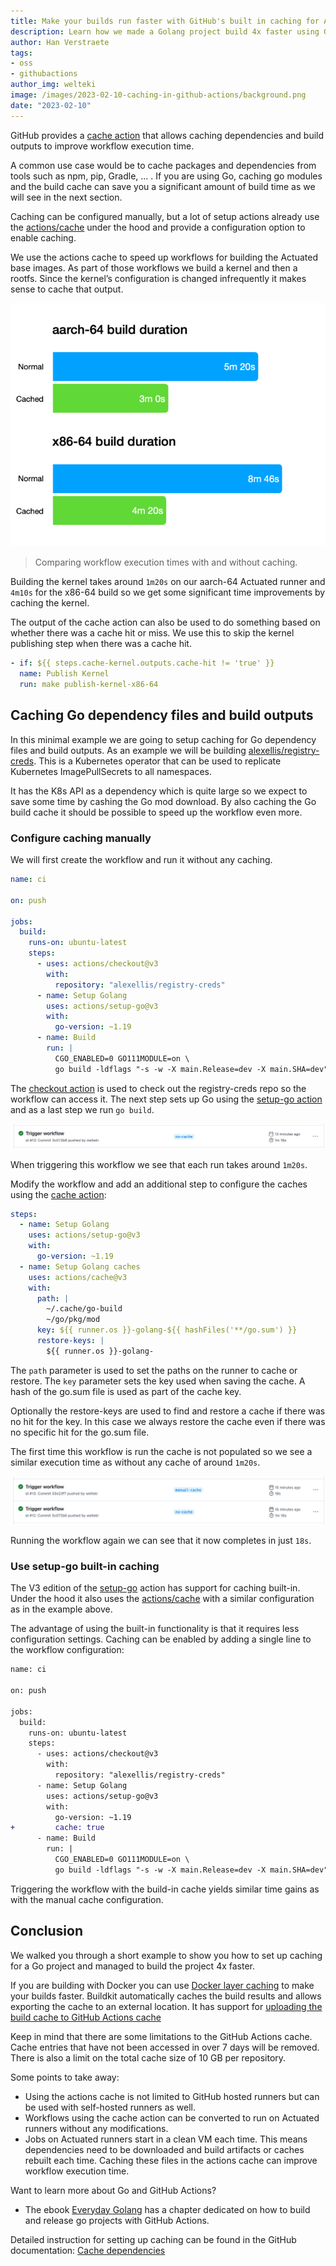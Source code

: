 ```yaml
---
title: Make your builds run faster with GitHub's built in caching for Actions.
description: Learn how we made a Golang project build 4x faster using GitHub's built-in caching mechanism.
author: Han Verstraete
tags:
- oss
- githubactions
author_img: welteki
image: /images/2023-02-10-caching-in-github-actions/background.png
date: "2023-02-10"
---
```

 
GitHub provides a [cache action](https://github.com/actions/cache) that allows caching dependencies and build outputs to improve workflow execution time.

A common use case would be to cache packages and dependencies from tools such as npm, pip, Gradle, ... . If you are using Go, caching go modules and the build cache can save you a significant amount of build time as we will see in the next section.

Caching can be configured manually, but a lot of setup actions already use the [actions/cache](https://github.com/actions/cache) under the hood and provide a configuration option to enable caching.

We use the actions cache to speed up workflows for building the Actuated base images. As part of those workflows we build a kernel and then a rootfs. Since the kernel’s configuration is changed infrequently it makes sense to cache that output.

![Build time comparison](/images/2023-02-10-caching-in-github-actions/build-time-comparison.png)

> Comparing workflow execution times with and without caching.

Building the kernel takes around `1m20s` on our aarch-64 Actuated runner and `4m10s` for the x86-64 build so we get some significant time improvements by caching the kernel.

The output of the cache action can also be used to do something based on whether there was a cache hit or miss. We use this to skip the kernel publishing step when there was a cache hit.

```yaml
- if: ${{ steps.cache-kernel.outputs.cache-hit != 'true' }}
  name: Publish Kernel
  run: make publish-kernel-x86-64
```

## Caching Go dependency files and build outputs

In this minimal example we are going to setup caching for Go dependency files and build outputs. As an example we will be building [alexellis/registry-creds](https://github.com/alexellis/registry-creds). This is a Kubernetes operator that can be used to replicate Kubernetes ImagePullSecrets to all namespaces. 

It has the K8s API as a dependency which is quite large so we expect to save some time by cashing the Go mod download. By also caching the Go build cache it should be possible to speed up the workflow even more.

### Configure caching manually

We will first create the workflow and run it without any caching.

```yaml
name: ci

on: push

jobs:
  build:
    runs-on: ubuntu-latest
    steps:
      - uses: actions/checkout@v3
        with:
          repository: "alexellis/registry-creds"
      - name: Setup Golang
        uses: actions/setup-go@v3
        with:
          go-version: ~1.19
      - name: Build
        run: |
          CGO_ENABLED=0 GO111MODULE=on \
          go build -ldflags "-s -w -X main.Release=dev -X main.SHA=dev" -o controller
```

The [checkout action](https://github.com/actions/checkout) is used to check out the registry-creds repo so the workflow can access it. The next step sets up Go using the [setup-go action](https://github.com/actions/setup-go) and as a last step we run `go build`.

![No cache workflow run](/images/2023-02-10-caching-in-github-actions/no-cache-workflow.png)

When triggering this workflow we see that each run takes around `1m20s`.


Modify the workflow and add an additional step to configure the caches using the [cache action](https://github.com/actions/cache):

```yaml
steps:
  - name: Setup Golang
    uses: actions/setup-go@v3
    with:
      go-version: ~1.19
  - name: Setup Golang caches
    uses: actions/cache@v3
    with:
      path: |
        ~/.cache/go-build
        ~/go/pkg/mod
      key: ${{ runner.os }}-golang-${{ hashFiles('**/go.sum') }}
      restore-keys: |
        ${{ runner.os }}-golang-
```

The `path` parameter is used to set the paths on the runner to cache or restore. The `key` parameter sets the key used when saving the cache. A hash of the go.sum file is used as part of the cache key.

Optionally the restore-keys are used to find and restore a cache if there was no hit for the key. In this case we always restore the cache even if there was no specific hit for the go.sum file.

The first time this workflow is run the cache is not populated so we see a similar execution time as without any cache of around `1m20s`.

![Comparing workflow runs](/images/2023-02-10-caching-in-github-actions/workflow-cache-comparison.png)

Running the workflow again we can see that it now completes in just `18s`.

### Use setup-go built-in caching

The V3 edition of the [setup-go](https://github.com/actions/setup-go) action has support for caching built-in. Under the hood it also uses the [actions/cache](https://github.com/actions/cache) with a similar configuration as in the example above.

The advantage of using the built-in functionality is that it requires less configuration settings. Caching can be enabled by adding a single line to the workflow configuration:

```diff
name: ci

on: push

jobs:
  build:
    runs-on: ubuntu-latest
    steps:
      - uses: actions/checkout@v3
        with:
          repository: "alexellis/registry-creds"
      - name: Setup Golang
        uses: actions/setup-go@v3
        with:
          go-version: ~1.19
+         cache: true
      - name: Build
        run: |
          CGO_ENABLED=0 GO111MODULE=on \
          go build -ldflags "-s -w -X main.Release=dev -X main.SHA=dev" -o controller
```

Triggering the workflow with the build-in cache yields similar time gains as with the manual cache configuration.

## Conclusion
We walked you through a short example to show you how to set up caching for a Go project and managed to build the project 4x faster.

If you are building with Docker you can use [Docker layer caching](https://docs.docker.com/build/ci/github-actions/examples/#cache) to make your builds faster. Buildkit automatically caches the build results and allows exporting the cache to an external location. It has support for [uploading the build cache to GitHub Actions cache](https://docs.docker.com/build/cache/backends/)

Keep in mind that there are some limitations to the GitHub Actions cache. Cache entries that have not been accessed in over 7 days will be removed. There is also a limit on the total cache size of 10 GB per repository.

Some points to take away:

- Using the actions cache is not limited to GitHub hosted runners but can be used with self-hosted runners as well.
- Workflows using the cache action can be converted to run on Actuated runners without any modifications.
- Jobs on Actuated runners start in a clean VM each time. This means dependencies need to be downloaded and build artifacts or caches rebuilt each time. Caching these files in the actions cache can improve workflow execution time.

Want to learn more about Go and GitHub Actions?

- The ebook [Everyday Golang](https://openfaas.gumroad.com/l/everyday-golang) has a chapter dedicated on how to build and release go projects with GitHub Actions.

Detailed instruction for setting up caching can be found in the GitHub documentation: [Cache dependencies](https://docs.github.com/en/actions/using-workflows/caching-dependencies-to-speed-up-workflows)